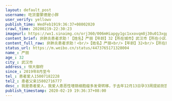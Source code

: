 ```yaml
---
layout: default_post
username: 吃货雷蒙德是小胖
user_verify: yellowv
publish_time: WedFeb1919:36:37+08002020
crawl_time: 20200219-22:30:23
imageurl: https://wx1.sinaimg.cn/orj360/006mHiapgy1gc1xxovqm8j30u013xgpc.jpg,https://wx3.sinaimg.cn/orj360/006mHiapgy1gc1xxo5qwuj30u013l41g.jpg,https://wx2.sinaimg.cn/orj360/006mHiapgy1gc1xxoe1jqj30u013hjui.jpg
content_brief: 非肺炎患者求助！【姓名】严丽【年龄】32【所在城市】武汉市【所在小区、社区】恒大御府【患病时间】2019年8月至今【联系方式】患者爱人15007182228【其他紧急联系人】患者父亲 15802716777【病情描述】我是患者爱人，我爱人患恶性嗜铬细胞瘤多发骨转移，于去年12月13日孕33周提前剖宫产，结束 ...全文
content_full_raw: 非肺炎患者求助！<br/>【姓名】严丽<br/>【年龄】32<br/>【所在城市】武汉市<br/>【所在小区、社区】恒大御府<br/>【患病时间】2019年8月至今<br/>【联系方式】患者爱人15007182228<br/>【其他紧急联系人】患者父亲15802716777<br/>【病情描述】我是患者爱人，我爱人患恶性嗜铬细胞瘤多发骨转移，于去年12月13日孕33周提前剖宫产，结束分娩开始等待治疗。<br/>其间了解到北京的一家医院中国核工业北京401医院，其同位素治疗方法是目前最有效的控制嗜铬细胞瘤的方法，且该医院是全国唯一能进行该治疗的医院。计划在武汉做一个疗程的放疗控制疼痛，然后去北京进行治疗。<br/>因月子期身体需要恢复，医院无法进行治疗，直到1月初由武汉协和医院肿瘤中心收治，因肿瘤压迫脊柱出现脊柱缺血性病变，下肢出现瘫痪症状，于1月13日进行脊柱减压手术，并用钢钉对脊柱进行固定。<br/>手术有伤口，无法进行放疗，待到伤口拆线，临近过年，又无法开始放疗，与相关科室约定初七上班后开始准备放疗，然后疫情来了，放疗被推迟到2月9日才开始准备，因医生担心疫情影响，只做了5次放疗的计划。<br/>于2月11日12日连续进行两次放疗，可2月13日因武汉协和肿瘤中心突然被征用为发热门诊，放疗中心关闭，被迫中断放疗出院回家。从去年12月至今，好不容易熬到开始肿瘤控制，却因为疫情被迫停止。目前无法出汉进京，原定治疗计划全部被打乱。<br/>在肿瘤中心治疗期间，医生经常需要上疫情前线，医生不断更换，疼痛控制每个医生说法不一，疼痛控制不好。目前在家疼痛加剧，只能通过增加止疼药计量来减轻疼痛。因嗜铬细胞瘤的特性，血压短时间忽高忽低，高压能达到230，血压反复波动，担心引起心脑血管疾病。<br/>脊柱减压手术为姑息手术，手术效果持续时间有限，目前急需医院床位进行放疗控制肿瘤，并急需办理出汉通行证至北京医院进行收治，做全身肿瘤治疗。<br/>小区所属社区沟通进展缓慢，甚至表示无办理出汉通行证的渠道。家属也多方渠道沟通，希望早日能办理出汉通行证，至北京接受治疗。
status_url: https://m.weibo.cn/status/4473765171328004
name_: 严丽
age_: 32
city_: 武汉市
address_: 恒大御府
since_: 2019年8月至今
tel_: 患者爱人15007182228
tel2_: 患者父亲15802716777
desc_: 我是患者爱人，我爱人患恶性嗜铬细胞瘤多发骨转移，于去年12月13日孕33周提前剖宫产，结束分娩开始等待治疗。其间了解到北京的一家医院中国核工业北京401医院，其同位素治疗方法是目前最有效的控制嗜铬细胞瘤的方法，且该医院是全国唯一能进行该治疗的医院。计划在武汉做一个疗程的放疗控制疼痛，然后去北京进行治疗。因月子期身体需要恢复，医院无法进行治疗，直到1月初由武汉协和医院肿瘤中心收治，因肿瘤压迫脊柱出现脊柱缺血性病变，下肢出现瘫痪症状，于1月13日进行脊柱减压手术，并用钢钉对脊柱进行固定。手术有伤口，无法进行放疗，待到伤口拆线，临近过年，又无法开始放疗，与相关科室约定初七上班后开始准备放疗，然后疫情来了，放疗被推迟到2月9日才开始准备，因医生担心疫情影响，只做了5次放疗的计划。于2月11日12日连续进行两次放疗，可2月13日因武汉协和肿瘤中心突然被征用为发热门诊，放疗中心关闭，被迫中断放疗出院回家。从去年12月至今，好不容易熬到开始肿瘤控制，却因为疫情被迫停止。目前无法出汉进京，原定治疗计划全部被打乱。在肿瘤中心治疗期间，医生经常需要上疫情前线，医生不断更换，疼痛控制每个医生说法不一，疼痛控制不好。目前在家疼痛加剧，只能通过增加止疼药计量来减轻疼痛。因嗜铬细胞瘤的特性，血压短时间忽高忽低，高压能达到230，血压反复波动，担心引起心脑血管疾病。脊柱减压手术为姑息手术，手术效果持续时间有限，目前急需医院床位进行放疗控制肿瘤，并急需办理出汉通行证至北京医院进行收治，做全身肿瘤治疗。小区所属社区沟通进展缓慢，甚至表示无办理出汉通行证的渠道。家属也多方渠道沟通，希望早日能办理出汉通行证，至北京接受治疗。
publish_timestamp: 2020-02-19 19:36:37+08:00
---
```

